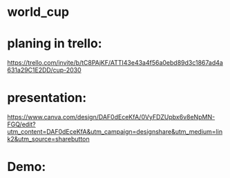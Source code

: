 # world_cup

##

# planing in trello:
https://trello.com/invite/b/tC8PAjKF/ATTI43e43a4f56a0ebd89d3c1867ad4a631a29C1E2DD/cup-2030
# presentation:
https://www.canva.com/design/DAF0dEceKfA/0VyFDZUpbx6v8eNpMN-FGQ/edit?utm_content=DAF0dEceKfA&utm_campaign=designshare&utm_medium=link2&utm_source=sharebutton
# Demo:

